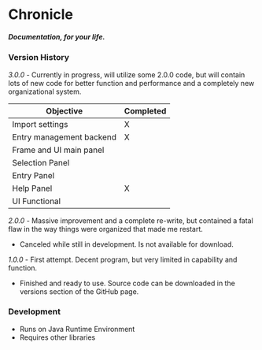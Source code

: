 # Chronicle
##### Documentation, for your life.

### Version History
*3.0.0* - Currently in progress, will utilize some 2.0.0 code, but will contain lots of new code for better function and performance and a completely new organizational system.

| Objective                 | Completed |
|---------------------------|-----------|
| Import settings           |     X     |
| Entry management backend  |     X     |
| Frame and UI main panel   |           |
| Selection Panel           |           |
| Entry Panel               |           |
| Help Panel                |     X     |
| UI Functional             |           |

*2.0.0* - Massive improvement and a complete re-write, but contained a fatal flaw in the way things were organized that made me restart.
- Canceled while still in development. Is not available for download.

*1.0.0* - First attempt. Decent program, but very limited in capability and function.
- Finished and ready to use. Source code can be downloaded in the versions section of the GitHub page.

### Development
- Runs on Java Runtime Environment
- Requires other libraries
